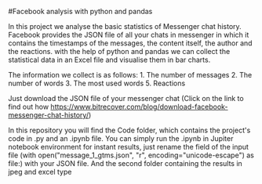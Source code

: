 #Facebook analysis with python and pandas

In this project we analyse the basic statistics of Messenger chat history.
Facebook provides the JSON file of all your chats in messenger in which it contains the timestamps of the messages,
the content itself, the author and the reactions. with the help of python and pandas we can collect the statistical data in an Excel file and visualise them in bar charts.

The information we collect is as follows:
    1. The number of messages
    2. The number of words
    3. The most used words
    5. Reactions 

Just download the JSON file of your messenger chat (Click on the link to find out how https://www.bitrecover.com/blog/download-facebook-messenger-chat-history/)


In this repository you will find the Code folder, which contains the project's code in .py and an .ipynb file. You can simply run the .ipynb in Jupiter notebook environment for instant results,
just rename the field of the input file (with open("message_1_gtms.json", "r", encoding="unicode-escape") as file:) with your JSON file. And the second folder containing the results in jpeg and excel type 
